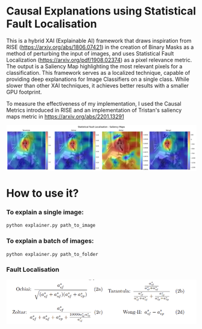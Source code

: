 # Causal Explanations using Statistical Fault Localisation

This is a hybrid XAI (Explainable AI) framework that draws inspiration from RISE (https://arxiv.org/abs/1806.07421) in the creation of Binary Masks as a method of perturbing the input of images, and uses Statistical Fault Localization (https://arxiv.org/pdf/1908.02374) as a pixel relevance metric. The output is a Saliency Map highlighting the most relevant pixels for a classification. This framework serves as a localized technique, capable of providing deep explanations for Image Classifiers on a single class. While slower than other XAI techniques, it achieves better results with a smaller GPU footprint.

To measure the effectiveness of my implementation, I used the Causal Metrics introduced in RISE and an implementation of Tristan's saliency maps metric in https://arxiv.org/abs/2201.13291


<p align="center">
  <img src=https://github.com/eaguaida/RISE-SFL/blob/main/images/results.png?raw=true />
</p>

# How to use it?
### To explain a single image:
```sh
python explainer.py path_to_image
```
### To explain a batch of images:
```sh
python explainer.py path_to_folder
```
### Fault Localisation 

<p align="center">
  <img src=https://github.com/eaguaida/RISE-SFL/blob/main/images/formulas.png?raw=true />
</p>
